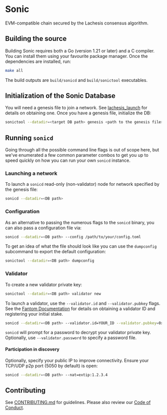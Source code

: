 # Sonic

EVM-compatible chain secured by the Lachesis consensus algorithm.

## Building the source

Building Sonic requires both a Go (version 1.21 or later) and a C compiler. You can install
them using your favourite package manager. Once the dependencies are installed, run:

```sh
make all
```
The build outputs are ```build/sonicd``` and ```build/sonictool``` executables.

## Initialization of the Sonic Database

You will need a genesis file to join a network. See [lachesis_launch](https://github.com/Fantom-foundation/lachesis_launch) for details on obtaining one. Once you have a genesis file, initialize the DB:

```sh
sonictool --datadir=<target DB path> genesis <path to the genesis file>
```

## Running `sonicd`

Going through all the possible command line flags is out of scope here,
but we've enumerated a few common parameter combos to get you up to speed quickly
on how you can run your own `sonicd` instance.

### Launching a network

To launch a `sonicd` read-only (non-validator) node for network specified by the genesis file:

```sh
sonicd --datadir=<DB path>
```

### Configuration

As an alternative to passing the numerous flags to the `sonicd` binary, you can also pass a
configuration file via:

```sh
sonicd --datadir=<DB path> --config /path/to/your/config.toml
```

To get an idea of what the file should look like you can use the `dumpconfig` subcommand to
export the default configuration:

```sh
sonictool --datadir=<DB path> dumpconfig
```

### Validator

To create a new validator private key:

```sh
sonictool --datadir=<DB path> validator new
```

To launch a validator, use the `--validator.id` and `--validator.pubkey` flags. See the [Fantom Documentation](https://docs.fantom.foundation) for details on obtaining a validator ID and registering your initial stake.

```sh
sonicd --datadir=<DB path> --validator.id=YOUR_ID --validator.pubkey=0xYOUR_PUBKEY
```

`sonicd` will prompt for a password to decrypt your validator private key. Optionally, use `--validator.password` to specify a password file.

#### Participation in discovery

Optionally, specify your public IP to improve connectivity. Ensure your TCP/UDP p2p port (5050 by default) is open:

```sh
sonicd --datadir=<DB path> --nat=extip:1.2.3.4
```

## Contributing

See [CONTRIBUTING.md](CONTRIBUTING.md) for guidelines. Please also review our [Code of Conduct](CODE_OF_CONDUCT.md).
